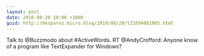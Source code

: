 ```yaml
---
layout: post
date: 2010-08-20 10:00 +1000
guid: http://desparoz.micro.blog/2010/08/20/t21694081065.html
---
```

Talk to @Buzzmodo about #ActiveWords. RT @AndyCrofford: Anyone know of a program like TextExpander for Windows?
